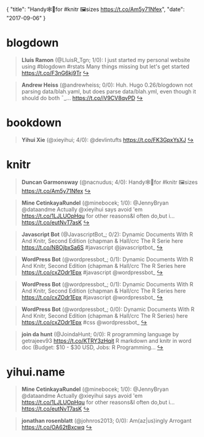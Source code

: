 {
  "title": "Handy🕸️📄for #knitr 🖼️sizes https://t.co/Am5y71Nfex",
  "date": "2017-09-06"
}

# blogdown

> **Lluís Ramon** (@LluisR_Tgn; 1/0): I just started my personal website using #blogdown #rstats 
Many things missing but let's get started
https://t.co/F3nG6kj9Tr  [&#8618;](https://twitter.com/xieyihui/status/905182352258863104)

<!-- -->


> **Andrew Heiss** (@andrewheiss; 0/0): Huh. Hugo 0.26/blogdown not parsing data/blah.yaml, but does parse data/blah.yml, even though it should do both ¯\_… https://t.co/iV9CV8qvPD  [&#8618;](https://twitter.com/xieyihui/status/905100058994937857)

<!-- -->


# bookdown

> **Yihui Xie** (@xieyihui; 4/0): @devlintufts https://t.co/FK3GpxYsXJ  [&#8618;](https://twitter.com/xieyihui/status/904912593999073280)

<!-- -->


# knitr

> **Duncan Garmonsway** (@nacnudus; 4/0): Handy🕸️📄for #knitr 🖼️sizes https://t.co/Am5y71Nfex  [&#8618;](https://twitter.com/xieyihui/status/904980448182403072)

<!-- -->


> **Mine CetinkayaRundel** (@minebocek; 1/0): @JennyBryan @dataandme Actually @xieyihui says avoid 'em https://t.co/1LJLUOpHqu for other reasons&amp;I often do,but i… https://t.co/eutNvT7asK  [&#8618;](https://twitter.com/xieyihui/status/904887292111839234)

<!-- -->


> **Javascript Bot** (@JavascriptBot_; 0/2): Dynamic Documents With R And Knitr, Second Edition (chapman &amp; Hall/crc The R Serie here  https://t.co/N8OjbxSa6S #javascript @javascriptbot_  [&#8618;](https://twitter.com/xieyihui/status/904980239171899392)

<!-- -->


> **WordPress Bot** (@wordpressbot_; 0/1): Dynamic Documents With R And Knitr, Second Edition (chapman &amp; Hall/crc The R Series here  https://t.co/cxZOdr1Epx #javascript @wordpressbot_  [&#8618;](https://twitter.com/xieyihui/status/905088776288030720)

<!-- -->


> **WordPress Bot** (@wordpressbot_; 0/1): Dynamic Documents With R And Knitr, Second Edition (chapman &amp; Hall/crc The R Series here  https://t.co/cxZOdr1Epx #javascript @wordpressbot_  [&#8618;](https://twitter.com/xieyihui/status/904998085339869184)

<!-- -->


> **WordPress Bot** (@wordpressbot_; 0/0): Dynamic Documents With R And Knitr, Second Edition (chapman &amp; Hall/crc The R Series) here  https://t.co/cxZOdr1Epx #css @wordpressbot_  [&#8618;](https://twitter.com/xieyihui/status/905078808486842368)

<!-- -->


> **join da hunt** (@JoindaHunt; 0/0): R programming language by getrajeev93 https://t.co/KTRY3zHqit R markdown and knitr in word doc (Budget: $10 - $30 USD, Jobs: R Programming…  [&#8618;](https://twitter.com/xieyihui/status/904866749945929729)

<!-- -->


# yihui.name

> **Mine CetinkayaRundel** (@minebocek; 1/0): @JennyBryan @dataandme Actually @xieyihui says avoid 'em https://t.co/1LJLUOpHqu for other reasons&amp;I often do,but i… https://t.co/eutNvT7asK  [&#8618;](https://twitter.com/xieyihui/status/904887292111839234)

<!-- -->


> **jonathan rosenblatt** (@johnros2013; 0/0): Am(az|us)ingly Arrogant https://t.co/OA62tBxcwq  [&#8618;](https://twitter.com/xieyihui/status/905067015085453312)

<!-- -->


